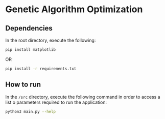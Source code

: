 # Genetic Algorithm Optimization



## Dependencies
In the root directory, execute the following:

```bash
pip install matplotlib
```

OR

```bash
pip install -r requirements.txt
```


## How to run
In the `/src` directory, execute the following command in order to access a list o parameters required to run the application:

```bash
python3 main.py --help
```